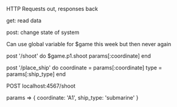 HTTP
Requests out, responses back

get: read data

post: change state of system


Can use global variable for $game this week but then never again


post '/shoot' do
  $game.p1.shoot params[:coordinate]
end

post '/place_ship' do
  coordinate = params[:coordinate]
  type = params[:ship_type]
end

POST localhost:4567/shoot

params => { coordinate: 'A1', ship_type: 'submarine' }




